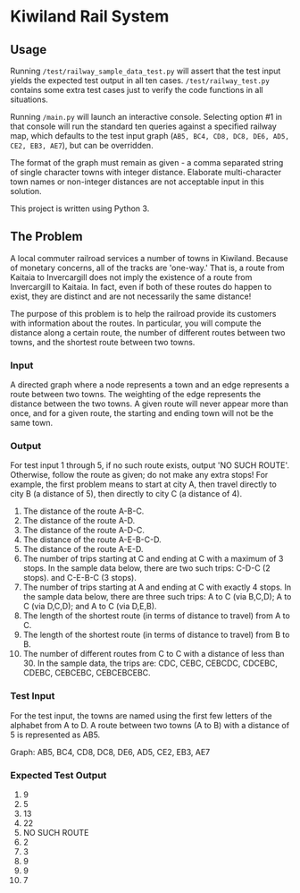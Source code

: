 # Kiwiland Rail System

## Usage
Running `/test/railway_sample_data_test.py` will assert that the test input yields the expected test output in all ten
cases. `/test/railway_test.py` contains some extra test cases just to verify the code functions in all situations.

Running `/main.py` will launch an interactive console. Selecting option #1 in that console will run the standard ten
queries against a specified railway map, which defaults to the test input graph
(`AB5, BC4, CD8, DC8, DE6, AD5, CE2, EB3, AE7`), but can be overridden.

The format of the graph must remain as given - a comma separated string of single character towns with integer distance.
Elaborate multi-character town names or non-integer distances are not acceptable input in this solution.

This project is written using Python 3.

## The Problem
A local commuter railroad services a number of towns in Kiwiland.  Because of monetary concerns, all of the tracks are
'one-way.' That is, a route from Kaitaia to Invercargill does not imply the existence of a route from Invercargill to
Kaitaia.  In fact, even if both of these routes do happen to exist, they are distinct and are not necessarily the same
distance!

The purpose of this problem is to help the railroad provide its customers with information about the routes. In
particular, you will compute the distance along a certain route, the number of different routes between two towns, and
the shortest route between two towns.

### Input
A directed graph where a node represents a town and an edge represents a route between two towns.  The weighting of the
edge represents the distance between the two towns.  A given route will never appear more than once, and for a given
route, the starting and ending town will not be the same town.

### Output
For test input 1 through 5, if no such route exists, output 'NO SUCH ROUTE'.  Otherwise, follow the route as given; do
not make any extra stops!  For example, the first problem means to start at city A, then travel directly to city B
(a distance of 5), then directly to city C (a distance of 4).

1. The distance of the route A-B-C.
2. The distance of the route A-D.
3. The distance of the route A-D-C.
4. The distance of the route A-E-B-C-D.
5. The distance of the route A-E-D.
6. The number of trips starting at C and ending at C with a maximum of 3 stops.  In the sample data below, there are two
such trips: C-D-C (2 stops). and C-E-B-C (3 stops).
7. The number of trips starting at A and ending at C with exactly 4 stops. In the sample data below, there are three
such trips: A to C (via B,C,D); A to C (via D,C,D); and A to C (via D,E,B).
8. The length of the shortest route (in terms of distance to travel) from A to C.
9. The length of the shortest route (in terms of distance to travel) from B to B.
10. The number of different routes from C to C with a distance of less than 30. In the sample data, the trips are: CDC,
CEBC, CEBCDC, CDCEBC, CDEBC, CEBCEBC, CEBCEBCEBC.

### Test Input
For the test input, the towns are named using the first few letters of the alphabet from A to D.  A route between two
towns (A to B) with a distance of 5 is represented as AB5.

Graph: AB5, BC4, CD8, DC8, DE6, AD5, CE2, EB3, AE7

### Expected Test Output
1. 9
2. 5
3. 13
4. 22
5. NO SUCH ROUTE
6. 2
7. 3
8. 9
9. 9
10. 7
